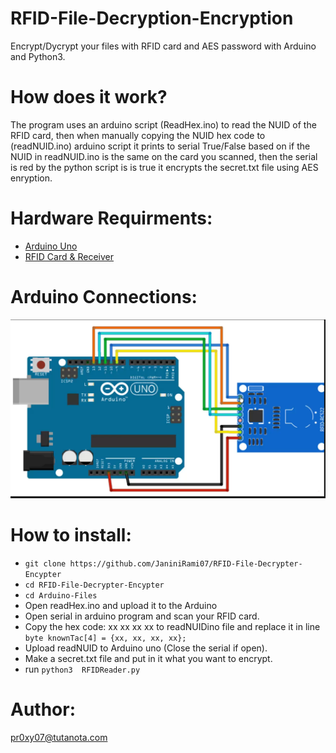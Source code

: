 # RFID-File-Decryption-Encryption
Encrypt/Dycrypt your files with RFID card and AES password with Arduino and Python3.

# How does it work?
The program uses an arduino script (ReadHex.ino) to read the NUID of the RFID card, then when manually copying the NUID hex code to (readNUID.ino) arduino script it prints to serial True/False based on if the NUID in readNUID.ino is the same on the card you scanned, then the serial is red by the python script is is true it encrypts the secret.txt file using AES enryption.

# Hardware Requirments:
- [Arduino Uno](https://www.amazon.com/Arduino-A000066-ARDUINO-UNO-R3/dp/B008GRTSV6/ref=sr_1_1?dchild=1&keywords=arduino+uno&qid=1588071902&sr=8-1)
- [RFID Card & Receiver](https://www.amazon.com/DONGHENG-Mifare-Reader-Arduino-Raspberry/dp/B07MKR3827/ref=sr_1_2?dchild=1&keywords=arduino+rfid+card&qid=1588072324&sr=8-2)

# Arduino Connections:
![myImage](/Arduino-Files/circuit.png)

# How to install:
- ``` git clone https://github.com/JaniniRami07/RFID-File-Decrypter-Encypter ```
- ```cd RFID-File-Decrypter-Encypter```
- ```cd Arduino-Files```
- Open readHex.ino and upload it to the Arduino
- Open serial in arduino program and scan your RFID card.
- Copy the hex code: xx xx xx xx to readNUIDino file and replace it in line ``` byte knownTac[4] = {xx, xx, xx, xx};```
- Upload readNUID to Arduino uno (Close the serial if open).
- Make a secret.txt file and put in it what you want to encrypt.
- run ```python3  RFIDReader.py```

# Author:
pr0xy07@tutanota.com
